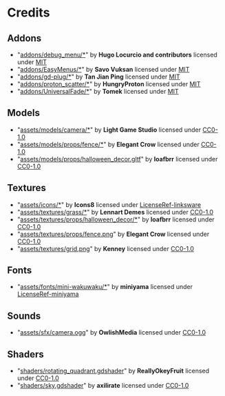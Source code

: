 # Credits

## Addons
- "[addons/debug_menu/*](https://github.com/godot-extended-libraries/godot-debug-menu)" by **Hugo Locurcio and contributors** licensed under [MIT](https://spdx.org/licenses/MIT.html)
- "[addons/EasyMenus/*](https://github.com/SavoVuksan/EasyMenus)" by **Savo Vuksan** licensed under [MIT](https://spdx.org/licenses/MIT.html)
- "[addons/gd-plug/*](https://github.com/imjp94/gd-plug)" by **Tan Jian Ping** licensed under [MIT](https://spdx.org/licenses/MIT.html)
- "[addons/proton_scatter/*](https://github.com/HungryProton/scatter)" by **HungryProton** licensed under [MIT](https://spdx.org/licenses/MIT.html)
- "[addons/UniversalFade/*](https://github.com/KoBeWi/Godot-Universal-Fade)" by **Tomek** licensed under [MIT](https://spdx.org/licenses/MIT.html)
## Models
- "[assets/models/camera/*](https://opengameart.org/content/dslr-camera-blender)" by **Light Game Studio** licensed under [CC0-1.0](https://spdx.org/licenses/CC0-1.0.html)
- "[assets/models/props/fence/*](https://elegantcrow.itch.io/retro-modular-hedge-maze)" by **Elegant Crow** licensed under [CC0-1.0](https://spdx.org/licenses/CC0-1.0.html)
- "[assets/models/props/halloween_decor.gltf](https://loafbrr.itch.io/halloween-props)" by **loafbrr** licensed under [CC0-1.0](https://spdx.org/licenses/CC0-1.0.html)
## Textures
- "[assets/icons/*](https://icons8.com/)" by **Icons8** licensed under [LicenseRef-linksware](https://spdx.org/licenses/LicenseRef-linksware.html)
- "[assets/textures/grass/*](https://ambientcg.com/view?id=Grass004)" by **Lennart Demes** licensed under [CC0-1.0](https://spdx.org/licenses/CC0-1.0.html)
- "[assets/textures/props/halloween_decor/*](https://loafbrr.itch.io/halloween-props)" by **loafbrr** licensed under [CC0-1.0](https://spdx.org/licenses/CC0-1.0.html)
- "[assets/textures/props/fence.png](https://elegantcrow.itch.io/retro-modular-hedge-maze)" by **Elegant Crow** licensed under [CC0-1.0](https://spdx.org/licenses/CC0-1.0.html)
- "[assets/textures/grid.png](https://www.kenney.nl/assets/prototype-textures)" by **Kenney** licensed under [CC0-1.0](https://spdx.org/licenses/CC0-1.0.html)
## Fonts
- "[assets/fonts/mini-wakuwaku/*](http://mini-design.jp/font/mini-wakuwaku.html)" by **miniyama** licensed under [LicenseRef-miniyama](https://spdx.org/licenses/LicenseRef-miniyama.html)
## Sounds
- "[assets/sfx/camera.ogg](https://opengameart.org/content/202-more-sound-effects)" by **OwlishMedia** licensed under [CC0-1.0](https://spdx.org/licenses/CC0-1.0.html)
## Shaders
- "[shaders/rotating_quadrant.gdshader](https://godotshaders.com/shader/rotating-quadrant/)" by **ReallyOkeyFruit** licensed under [CC0-1.0](https://spdx.org/licenses/CC0-1.0.html)
- "[shaders/sky.gdshader](https://godotshaders.com/shader/stylized-sky-shader-with-clouds/)" by **axilirate** licensed under [CC0-1.0](https://spdx.org/licenses/CC0-1.0.html)
